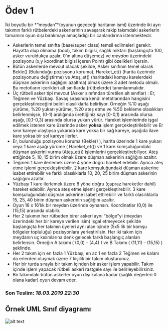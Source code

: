 # Ödev 1
<p>İki boyutlu bir *“meydan”*(oyunun geçeceği haritanın ismi) üzerinde iki ayrı takımın farklı rütbelerdeki
askerlerinin savaşarak rakip takımdaki askerlerin tamamını oyun dışı bırakmayı amaçladığı bir
canlandırma istenmektedir.</p>

- Askerlerin temel sınıfta (base/super class) temsil edilmeleri gerekir. Hayatta olup olmama (bool),
takım bilgisi, sağlık miktarı (başlangıçta 100, asker vuruldukça azalır, 0’ın altına düşemez) ve
*meydan* üzerindeki pozisyonu (x,y koordinat bilgisi içeren Point) gibi özelikleri içersin.
- Bütün askerlerde mevcut olacak şekilde, Asker sınıfının temel olarak Bekle() (Bulunduğu
pozisyonu koruma), Hareket_et() (harita üzerinde pozisyonunu değiştirme) ve Ateş_et()
(haritadaki komşu karelerdeki düşman askerinin sağlığını azaltma) olmak üzere 3 adet metodu
olmalı. Bu metotların içerikleri alt sınıflarda (rütbelerde) tanımlanmalıdır.
- Üç rütbeli asker tipi mevcut (Asker sınıfından türetilen alt sınıflar) : Er, Teğmen ve Yüzbaşı. Savaş
sırasında kendi metotlarından hangisini gerçekleştireceğini belirli olasılıklarla belirliyor. Örneğin
%10 aşağı yürüme, %20 yukarı yürüme, %20 ateş etme ve %50 bekleme olasılıkları belirlenmişse,
(0-1) aralığında ürettiğiniz sayı [0-0,1) arasında olursa aşağı, [0,1-0,3) arasında olursa yukarı
yürür. Hareket işlemlerinde işgal edilmek istenen kare üzerinde asker **yoksa** işlem
gerçekleştirilebilir ve Er sınır kareye ulaştıysa yukarıda kare yoksa bir sağ kareye, aşağıda ilave
kare yoksa bir sol kareye ilerler.
- Er, bulunduğu pozisyonu koruma (Bekle() ), harita üzerinde 1 kare yukarı veya 1 kare aşağı
yürüme ( Hareket_et()) ve 1 kare komşuluğundaki düşman askerini vurma (Ateş_et()) işlemlerini
gerçekleştirebiliyor. Ateş ettiğinde 5, 10, 15 birim olmak üzere düşman askerinin sağlığını azaltır.
- Teğmen 1 kare ilerlemek üzere 4 yöne doğru hareket edebilir. Ayrıca ateş etme işlemi
gerçekleştirebilir. 2 kare komşuluğundaki düşman askerine isabet ettirebilir ve farklı olasılıklarla
10, 20, 25 birim düşman askerinin sağlığını azaltır.
- Yüzbaşı 1 kare ilerlemek üzere 8 yöne doğru (çapraz hareketler dahil) hareket edebilir. Ayrıca
ateş etme işlemi gerçekleştirebilir. 3 kare komşuluğundaki düşman askerine isabet ettirebilir ve
farklı olasılıklarla 15, 25, 40 birim düşman askerinin sağlığını azaltır.
- Oyun 16 x 16’lık bir meydan üzerinde oynansın. Koordinatlar (0,0) ile (15,15) arasında olabilir.
- Her 2 takımın her rütbeden birer askeri aynı “bölge”yi (meydan üzerindeki her bir kareye verilen
isim) işgal etmeyecek şekilde başlangıçta her takımın üyeleri aynı alan içinde (5x5 lik bir komşu
bölgeler topluluğu) pozisyonlara yerleştirilsin. Her iki takım için meydanın uç kısımlarına denk
gelecek farklı başlangıç alanları belirlensin. Örneğin A takımı ( (0,0) – (4,4) ) ve B Takımı ( (11,11)
– (15,15) ) şeklinde.
- Her 2 takım için en fazla 1 Yüzbaşı, en az 1 en fazla 2 Teğmen ve kalanı da erlerden oluşmak
üzere 7 kişilik bir takım oluşturunuz.
- Her bir turda sırayla bir takım içinden bir asker işlem yapabilir. Takım içinde işlem yapacak
rütbeli askeri rastgele sayı ile belirleyebilirsiniz.
- Bir takımdaki bütün askerler oyun dışı kalana kadar (sağlık değerleri 0 olana kadar) oyun devam
eder. 

### **Son Teslim: _18.03.2019 22:30_**

## Örnek UML Sınıf diyagramı

![alt text](https://github.com/DokuzEylulCsc/Odev1/raw/master/Odev_1_UML.png)
